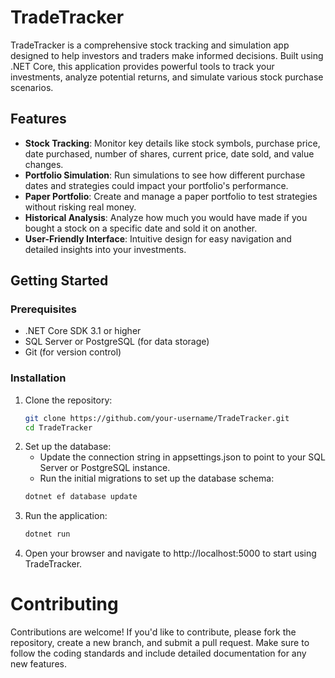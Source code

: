 # TradeTracker

TradeTracker is a comprehensive stock tracking and simulation app designed to help investors and traders make informed decisions. Built using .NET Core, this application provides powerful tools to track your investments, analyze potential returns, and simulate various stock purchase scenarios.

## Features

- **Stock Tracking**: Monitor key details like stock symbols, purchase price, date purchased, number of shares, current price, date sold, and value changes.
- **Portfolio Simulation**: Run simulations to see how different purchase dates and strategies could impact your portfolio's performance.
- **Paper Portfolio**: Create and manage a paper portfolio to test strategies without risking real money.
- **Historical Analysis**: Analyze how much you would have made if you bought a stock on a specific date and sold it on another.
- **User-Friendly Interface**: Intuitive design for easy navigation and detailed insights into your investments.

## Getting Started

### Prerequisites

- .NET Core SDK 3.1 or higher
- SQL Server or PostgreSQL (for data storage)
- Git (for version control)

### Installation

1. Clone the repository:
   ```bash
   git clone https://github.com/your-username/TradeTracker.git
   cd TradeTracker
   ```
2. Set up the database:
   - Update the connection string in appsettings.json to point to your SQL Server or PostgreSQL instance.
   - Run the initial migrations to set up the database schema:
   ```bash
   dotnet ef database update
   ```
3. Run the application:
   ```bash
   dotnet run
   ```
4. Open your browser and navigate to http://localhost:5000 to start using TradeTracker.

# Contributing

Contributions are welcome! If you'd like to contribute, please fork the repository, create a new branch, and submit a pull request. Make sure to follow the coding standards and include detailed documentation for any new features.

